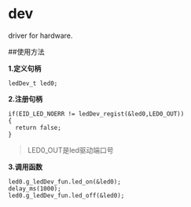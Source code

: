 # dev

driver for hardware.

##使用方法

**1.定义句柄**
```
ledDev_t led0; 

```

**2.注册句柄**	

```
if(EID_LED_NOERR != ledDev_regist(&led0,LED0_OUT))
{
  return false;
}
```
> LED0_OUT是led驱动端口号

**3.调用函数**

```
led0.g_ledDev_fun.led_on(&led0);
delay_ms(1000);
led0.g_ledDev_fun.led_off(&led0);
```
